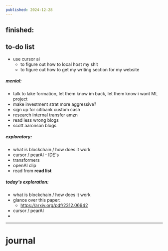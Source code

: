 ```yaml
---
published: 2024-12-28
---
```

## finished:

## to-do list

- use cursor ai 
	- to figure out how to local host my shit
	- to figure out how to get my writing section for my website

##### menial:
- talk to lake formation, let them know im back, let them know i want ML project
- make investment strat more aggressive?
- sign up for citibank custom cash
- research internal transfer amzn
- read less wrong blogs
- scott aaronson blogs
##### exploratory:
- what is blockchain / how does it work
- cursor / pearAI - IDE's
- transformers  
- openAI clip
- read from **read list** 

##### today's exploration:
- what is blockchain / how does it work
- glance over this paper:
	- https://arxiv.org/pdf/2312.06942
- cursor / pearAI
- 

---
# journal

